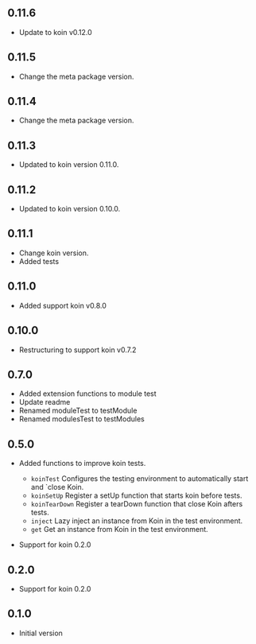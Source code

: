 ## 0.11.6

- Update to koin v0.12.0

## 0.11.5

- Change the meta package version.

## 0.11.4

- Change the meta package version.

## 0.11.3

- Updated to koin version 0.11.0.

## 0.11.2

- Updated to koin version 0.10.0.

## 0.11.1
- Change koin version.
- Added tests

## 0.11.0

- Added support koin v0.8.0

## 0.10.0

- Restructuring to support koin v0.7.2

## 0.7.0

- Added extension functions to module test
- Update readme
- Renamed moduleTest to testModule
- Renamed modulesTest to testModules

## 0.5.0

- Added functions to improve koin tests.
    - `koinTest` Configures the testing environment to automatically start and `close Koin.
    - `koinSetUp` Register a setUp function that starts koin before tests.
    - `koinTearDown` Register a tearDown function that close Koin afters tests.
    - `inject` Lazy inject an instance from Koin in the test environment.
    - `get` Get an instance from Koin in the test environment.


- Support for koin 0.2.0

## 0.2.0

- Support for koin 0.2.0

## 0.1.0

- Initial version
